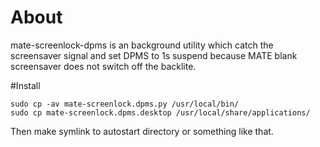 # About
mate-screenlock-dpms is an background utility which catch the screensaver signal and set DPMS to 1s suspend because MATE blank screensaver does not switch off the backlite.

#Install
```console
sudo cp -av mate-screenlock.dpms.py /usr/local/bin/
sudo cp mate-screenlock.dpms.desktop /usr/local/share/applications/
```
Then make symlink to autostart directory or something like that.
